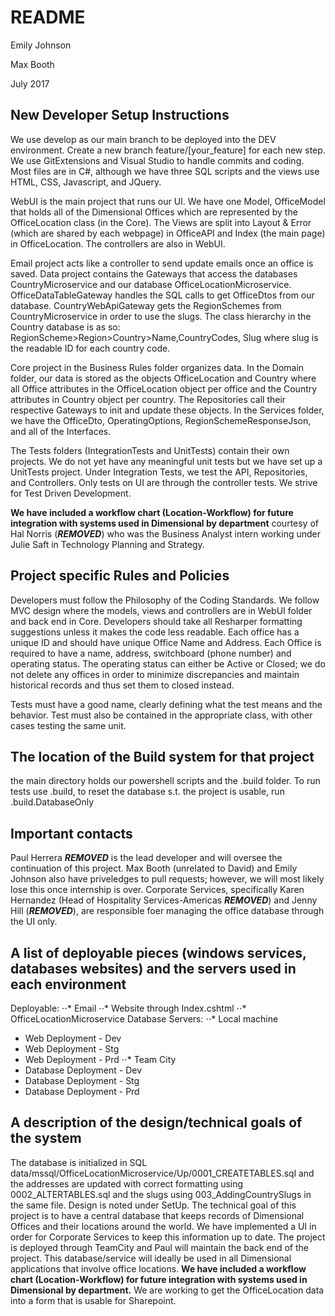 # README

Emily Johnson

Max Booth

July 2017



## New Developer Setup Instructions
We use develop as our main branch to be deployed into the DEV environment. Create a new branch feature/[your_feature] 
for each new step. We use GitExtensions and Visual Studio to handle commits and coding. Most files are 
in C#, although we have three SQL scripts and the views use HTML, CSS, Javascript, and JQuery.

WebUI is the main project that runs our UI. We have one Model, OfficeModel that holds all of the Dimensional 
Offices which are represented by the OfficeLocation class (in the Core). The Views are split into Layout 
& Error (which are shared by each webpage) in OfficeAPI and Index (the main page) in OfficeLocation. The 
controllers are also in WebUI.

Email project acts like a controller to send update emails once an office is saved.
Data project contains the Gateways that access the databases CountryMicroservice and our database 
OfficeLocationMicroservice. OfficeDataTableGateway handles the SQL calls to get OfficeDtos from our 
database. CountryWebApiGateway gets the RegionSchemes from CountryMicroservice in order to use the 
slugs. The class hierarchy in the Country database is as so: RegionScheme>Region>Country>Name,CountryCodes,
Slug where slug is the readable ID for each country code.

Core project in the Business Rules folder organizes data. In the Domain folder, our data is stored as the objects 
OfficeLocation and Country where all Office attributes in the OfficeLocation object per office 
and the Country attributes in Country object per country. The Repositories call their respective Gateways 
to init and update these objects.
In the Services folder, we have the OfficeDto, OperatingOptions, RegionSchemeResponseJson, and all of the Interfaces.

The Tests folders (IntegrationTests and UnitTests) contain their own projects. We do not yet have any 
meaningful unit tests but we have set up a UnitTests project. Under Integration Tests, we test the API, 
Repositories, and Controllers. Only tests on UI are through the controller tests. We strive for Test Driven 
Development.

**We have included a workflow chart (Location-Workflow) for future integration with systems used in 
Dimensional by department** courtesy of Hal Norris (***REMOVED***) who was the Business Analyst intern 
working under Julie Saft in Technology Planning and Strategy.

## Project specific Rules and Policies
Developers must follow the Philosophy of the Coding Standards. We follow MVC design where the models, views 
and controllers are in WebUI folder and back end in Core. Developers should take all Resharper formatting 
suggestions unless it makes the code less readable. Each office has a unique ID and should have unique Office 
Name and Address. Each Office is required to have a name, address, switchboard (phone number) and operating 
status. The operating status can either be Active or Closed; we do not delete any offices in order to minimize 
discrepancies and maintain historical records and thus set them to closed instead.

Tests must have a good name, clearly defining what the test means and the behavior. Test must also be contained 
in the appropriate class, with other cases testing the same unit.

## The location of the Build system for that project
the main directory holds our powershell scripts and the .build folder. To run tests use .build, to 
reset the database s.t. the project is usable, run .build.DatabaseOnly

## Important contacts 
Paul Herrera ***REMOVED*** is the lead developer and will oversee the continuation of 
this project. Max Booth (unrelated to David) and Emily Johnson also have priveledges to pull requests;
however, we will most likely lose this once internship is over. Corporate Services, specifically Karen 
Hernandez (Head of Hospitality Services-Americas ***REMOVED***) and Jenny Hill 
(***REMOVED***), are responsible foer managing the office database through the UI only.

## A list of deployable pieces (windows services, databases websites) and the servers used in each environment
Deployable: 
⋅⋅* Email
⋅⋅* Website through Index.cshtml
⋅⋅* OfficeLocationMicroservice Database
Servers:
⋅⋅* Local machine

* Web Deployment - Dev
* Web Deployment - Stg
* Web Deployment - Prd
⋅⋅* Team City
* Database Deployment - Dev
* Database Deployment - Stg
* Database Deployment - Prd

## A description of the design/technical goals of the system
The database is initialized in SQL data/mssql/OfficeLocationMicroservice/Up/0001_CREATETABLES.sql 
and the addresses are updated with correct formatting using 0002_ALTERTABLES.sql and the slugs using 
003_AddingCountrySlugs in the same file. Design is noted under SetUp. The technical goal of this project 
is to have a central database that keeps records of Dimensional Offices and their locations around the world. 
We have implemented a UI in order for Corporate Services to keep this information up to date. The project is 
deployed through TeamCity and Paul will maintain the back end of the project. This database/service will 
ideally be used in all Dimensional applications that involve office locations. **We have included a workflow 
chart (Location-Workflow) for future integration with systems used in Dimensional by department.** We are working 
to get the OfficeLocation data into a form that is usable for Sharepoint.

